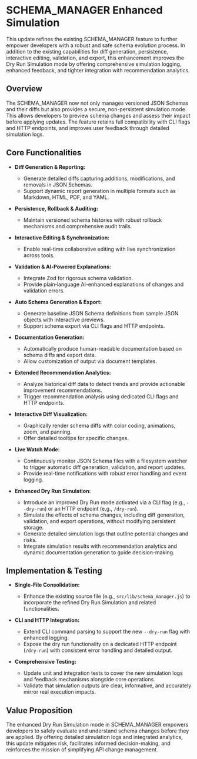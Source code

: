 # SCHEMA_MANAGER Enhanced Simulation

This update refines the existing SCHEMA_MANAGER feature to further empower developers with a robust and safe schema evolution process. In addition to the existing capabilities for diff generation, persistence, interactive editing, validation, and export, this enhancement improves the Dry Run Simulation mode by offering comprehensive simulation logging, enhanced feedback, and tighter integration with recommendation analytics.

## Overview

The SCHEMA_MANAGER now not only manages versioned JSON Schemas and their diffs but also provides a secure, non-persistent simulation mode. This allows developers to preview schema changes and assess their impact before applying updates. The feature retains full compatibility with CLI flags and HTTP endpoints, and improves user feedback through detailed simulation logs.

## Core Functionalities

- **Diff Generation & Reporting:**
  - Generate detailed diffs capturing additions, modifications, and removals in JSON Schemas.
  - Support dynamic report generation in multiple formats such as Markdown, HTML, PDF, and YAML.

- **Persistence, Rollback & Auditing:**
  - Maintain versioned schema histories with robust rollback mechanisms and comprehensive audit trails.

- **Interactive Editing & Synchronization:**
  - Enable real-time collaborative editing with live synchronization across tools.

- **Validation & AI‑Powered Explanations:**
  - Integrate Zod for rigorous schema validation.
  - Provide plain‑language AI-enhanced explanations of changes and validation errors.

- **Auto Schema Generation & Export:**
  - Generate baseline JSON Schema definitions from sample JSON objects with interactive previews.
  - Support schema export via CLI flags and HTTP endpoints.

- **Documentation Generation:**
  - Automatically produce human-readable documentation based on schema diffs and export data.
  - Allow customization of output via document templates.

- **Extended Recommendation Analytics:**
  - Analyze historical diff data to detect trends and provide actionable improvement recommendations.
  - Trigger recommendation analysis using dedicated CLI flags and HTTP endpoints.

- **Interactive Diff Visualization:**
  - Graphically render schema diffs with color coding, animations, zoom, and panning.
  - Offer detailed tooltips for specific changes.

- **Live Watch Mode:**
  - Continuously monitor JSON Schema files with a filesystem watcher to trigger automatic diff generation, validation, and report updates.
  - Provide real-time notifications with robust error handling and event logging.

- **Enhanced Dry Run Simulation:**
  - Introduce an improved Dry Run mode activated via a CLI flag (e.g., `--dry-run`) or an HTTP endpoint (e.g., `/dry-run`).
  - Simulate the effects of schema changes, including diff generation, validation, and export operations, without modifying persistent storage.
  - Generate detailed simulation logs that outline potential changes and risks.
  - Integrate simulation results with recommendation analytics and dynamic documentation generation to guide decision-making.

## Implementation & Testing

- **Single-File Consolidation:**
  - Enhance the existing source file (e.g., `src/lib/schema_manager.js`) to incorporate the refined Dry Run Simulation and related functionalities.

- **CLI and HTTP Integration:**
  - Extend CLI command parsing to support the new `--dry-run` flag with enhanced logging.
  - Expose the dry run functionality on a dedicated HTTP endpoint (`/dry-run`) with consistent error handling and detailed output.

- **Comprehensive Testing:**
  - Update unit and integration tests to cover the new simulation logs and feedback mechanisms alongside core operations.
  - Validate that simulation outputs are clear, informative, and accurately mirror real execution impacts.

## Value Proposition

The enhanced Dry Run Simulation mode in SCHEMA_MANAGER empowers developers to safely evaluate and understand schema changes before they are applied. By offering detailed simulation logs and integrated analytics, this update mitigates risk, facilitates informed decision-making, and reinforces the mission of simplifying API change management.
